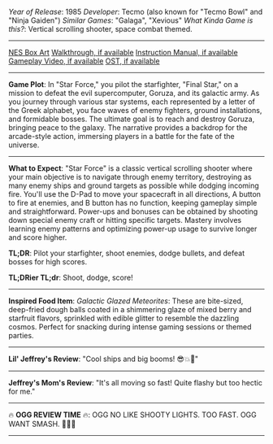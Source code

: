 *Year of Release*: 1985
*Developer*: Tecmo (also known for "Tecmo Bowl" and "Ninja Gaiden")
*Similar Games*: "Galaga", "Xevious"
*What Kinda Game is this?*: Vertical scrolling shooter, space combat themed.

---
[NES Box Art](https://www.google.com/search?tbm=isch&q=NES+Box+Art+Star+Force) 
[Walkthrough, if available](https://www.google.com/search?q=Walkthrough+NES+Star+Force)
[Instruction Manual, if available](https://www.google.com/search?q=NES+Instruction+Manual+Star+Force)
[Gameplay Video, if available](https://www.youtube.com/results?search_query=gameplay+NES+Star+Force) 
[OST, if available](https://www.youtube.com/results?search_query=gameplay+NES+Star+Force+OST)

- - -
**Game Plot**: In "Star Force," you pilot the starfighter, "Final Star," on a mission to defeat the evil supercomputer, Goruza, and its galactic army. As you journey through various star systems, each represented by a letter of the Greek alphabet, you face waves of enemy fighters, ground installations, and formidable bosses. The ultimate goal is to reach and destroy Goruza, bringing peace to the galaxy. The narrative provides a backdrop for the arcade-style action, immersing players in a battle for the fate of the universe.

- - -
**What to Expect**: "Star Force" is a classic vertical scrolling shooter where your main objective is to navigate through enemy territory, destroying as many enemy ships and ground targets as possible while dodging incoming fire. You'll use the D-Pad to move your spacecraft in all directions, A button to fire at enemies, and B button has no function, keeping gameplay simple and straightforward. Power-ups and bonuses can be obtained by shooting down special enemy craft or hitting specific targets. Mastery involves learning enemy patterns and optimizing power-up usage to survive longer and score higher.

**TL;DR**: Pilot your starfighter, shoot enemies, dodge bullets, and defeat bosses for high scores.

**TL;DRier TL;dr**: Shoot, dodge, score!

---
**Inspired Food Item**: *Galactic Glazed Meteorites*: These are bite-sized, deep-fried dough balls coated in a shimmering glaze of mixed berry and starfruit flavors, sprinkled with edible glitter to resemble the dazzling cosmos. Perfect for snacking during intense gaming sessions or themed parties.

---
**Lil' Jeffrey's Review**: "Cool ships and big booms! 😎💥🚀"

---
**Jeffrey's Mom's Review**: "It's all moving so fast! Quite flashy but too hectic for me."

---
🔥 **OGG REVIEW TIME** 🔥: OGG NO LIKE SHOOTY LIGHTS. TOO FAST. OGG WANT SMASH. 🚀❌🔨

---